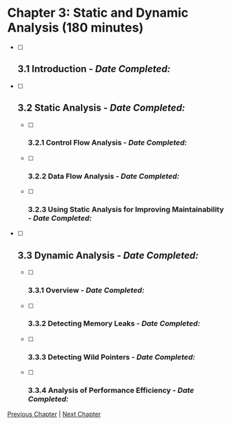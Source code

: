 # Chapter 3: Static and Dynamic Analysis (180 minutes)

- [ ] ## 3.1 Introduction - _Date Completed:_
- [ ] ## 3.2 Static Analysis - _Date Completed:_
    - [ ] ### 3.2.1 Control Flow Analysis - _Date Completed:_
    - [ ] ### 3.2.2 Data Flow Analysis - _Date Completed:_
    - [ ] ### 3.2.3 Using Static Analysis for Improving Maintainability - _Date Completed:_
- [ ] ## 3.3 Dynamic Analysis - _Date Completed:_
    - [ ] ### 3.3.1 Overview - _Date Completed:_
    - [ ] ### 3.3.2 Detecting Memory Leaks - _Date Completed:_
    - [ ] ### 3.3.3 Detecting Wild Pointers - _Date Completed:_
    - [ ] ### 3.3.4 Analysis of Performance Efficiency - _Date Completed:_

[Previous Chapter](2-white-box-test-techniques.md) | [Next Chapter](4-quality-characteristics-for-technical-testing.md)
